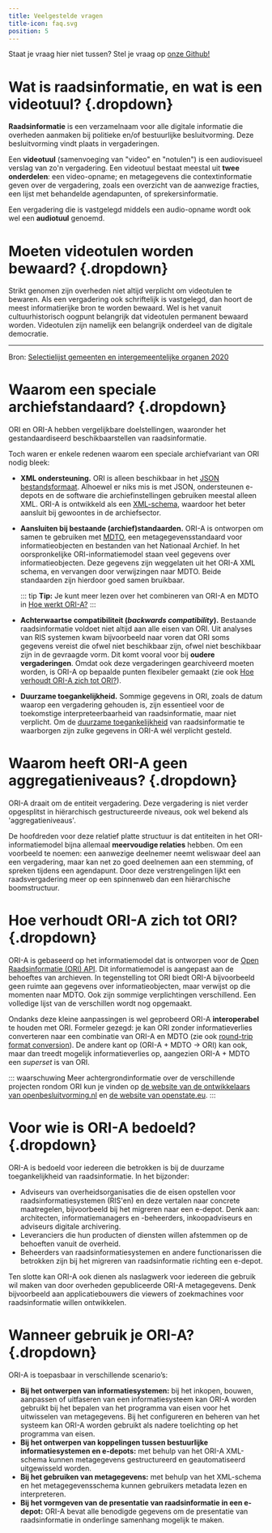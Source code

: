```yaml
---
title: Veelgestelde vragen
title-icon: faq.svg
position: 5
---
```


Staat je vraag hier niet tussen? Stel je vraag op [onze Github!](https://github.com/Regionaal-Archief-Rivierenland/ORI-A-XSD/discussions/categories/q-a)

# Wat is raadsinformatie, en wat is een videotuul? {.dropdown}

**Raadsinformatie** is een verzamelnaam voor alle digitale informatie die overheden aanmaken bij politieke en/of bestuurlijke besluitvorming. Deze besluitvorming vindt plaats in vergaderingen.

Een **videotuul** (samenvoeging van "video" en "notulen") is een audiovisueel verslag van zo'n vergadering. Een videotuul bestaat meestal uit **twee onderdelen**: een video-opname; en metagegevens die contextinformatie geven over de vergadering, zoals een overzicht van de aanwezige fracties,  een lijst met behandelde agendapunten, of sprekersinformatie.

Een vergadering die is vastgelegd middels een audio-opname wordt ook wel een **audiotuul** genoemd.

# Moeten videotulen worden bewaard? {.dropdown}

Strikt genomen zijn overheden niet altijd verplicht om videotulen te bewaren. Als een vergadering ook schriftelijk is vastgelegd, dan hoort de meest informatierijke bron te worden bewaard. Wel is het vanuit cultuurhistorisch oogpunt belangrijk dat videotulen permanent bewaard worden. Videotulen zijn namelijk een belangrijk onderdeel van de digitale democratie.

----

Bron: [Selectielijst gemeenten en intergemeentelijke organen 2020](https://www.nationaalarchief.nl/archiveren/kennisbank/selectielijst-gemeenten-en-intergemeentelijke-organen-2020)

# Waarom een speciale archiefstandaard? {.dropdown}

ORI en ORI-A hebben vergelijkbare doelstellingen, waaronder het gestandaardiseerd beschikbaarstellen van raadsinformatie.

Toch waren er enkele redenen waarom een speciale archiefvariant van ORI nodig bleek:

* **XML ondersteuning.** ORI is alleen beschikbaar in het [JSON bestandsformaat](https://en.wikipedia.org/wiki/JSON). Alhoewel er niks mis is met JSON, ondersteunen e-depots en de software die archiefinstellingen gebruiken meestal alleen XML. ORI-A is ontwikkeld als een [XML-schema](downloads#xml-schema), waardoor het beter aansluit bij gewoontes in de archiefsector.

* **Aansluiten bij bestaande (archief)standaarden.** ORI-A is ontworpen om samen te gebruiken met [MDTO](https://www.nationaalarchief.nl/archiveren/mdto#collapse-102790), een metagegevensstandaard voor informatieobjecten en bestanden van het Nationaal Archief. In het oorspronkelijke ORI-informatiemodel staan veel gegevens over informatieobjecten. Deze gegevens zijn weggelaten uit het ORI-A XML schema, en vervangen door verwijzingen naar MDTO. Beide standaarden zijn hierdoor goed samen bruikbaar.

  ::: tip
  **Tip:** Je kunt meer lezen over het combineren van ORI-A en MDTO in [Hoe werkt ORI-A?](hoe-werkt-ori-a#ori-a-mdto-combineren)
  :::

* **Achterwaartse compatibiliteit (_backwards compatibility_).**  Bestaande raadsinformatie voldoet niet altijd aan alle eisen van ORI. Uit analyses van RIS systemen kwam bijvoorbeeld naar voren dat ORI soms gegevens vereist die ofwel niet beschikbaar zijn, ofwel niet beschikbaar zijn in de gevraagde vorm. Dit komt vooral voor bij **oudere vergaderingen**. Omdat ook deze vergaderingen gearchiveerd moeten worden, is ORI-A op bepaalde punten flexibeler gemaakt (zie ook [Hoe verhoudt ORI-A zich tot ORI?](faq#hoe-verhoudt-ori-a-zich-tot-ori)).

* **Duurzame toegankelijkheid.** Sommige gegevens in ORI, zoals de datum waarop een vergadering gehouden is, zijn essentieel voor de toekomstige interpreteerbaarheid van raadsinformatie, maar niet verplicht. Om de [duurzame toegankelijkheid](https://www.nationaalarchief.nl/archiveren/kennisbank/duurzaam-toegankelijk) van raadsinformatie te waarborgen zijn zulke gegevens in ORI-A wél verplicht gesteld.

# Waarom heeft ORI-A geen aggregatieniveaus? {.dropdown}

ORI-A draait om de entiteit vergadering. Deze vergadering is niet verder opgesplitst in hiërarchisch gestructureerde niveaus, ook wel bekend als 'aggregatieniveaus'.

De hoofdreden voor deze relatief platte structuur is dat entiteiten in het ORI-informatiemodel bijna allemaal **meervoudige relaties** hebben. Om een voorbeeld te noemen: een aanwezige deelnemer neemt weliswaar deel aan een vergadering, maar kan net zo goed deelnemen aan een stemming, of spreken tijdens een agendapunt. Door deze verstrengelingen lijkt een raadsvergadering meer op een spinnenweb dan een hiërarchische boomstructuur.

# Hoe verhoudt ORI-A zich tot ORI? {.dropdown}

ORI-A is gebaseerd op het informatiemodel dat is ontworpen voor de [Open Raadsinformatie (ORI) API](https://github.com/VNG-Realisatie/ODS-Open-Raadsinformatie). Dit informatiemodel is aangepast aan de behoeftes van archieven. In tegenstelling tot ORI biedt ORI-A bijvoorbeeld geen ruimte aan gegevens over informatieobjecten, maar verwijst op die momenten naar MDTO. Ook zijn sommige verplichtingen verschillend. Een volledige lijst van de verschillen wordt nog opgemaakt.

Ondanks deze kleine aanpassingen is wel geprobeerd ORI-A **interoperabel** te houden met ORI. Formeler gezegd: je kan ORI zonder informatieverlies converteren naar een combinatie van ORI-A en MDTO (zie ook [round-trip format conversion](https://en.wikipedia.org/wiki/Round-trip_format_conversion)). De andere kant op (ORI-A + MDTO → ORI) kan ook, maar dan treedt mogelijk informatieverlies op, aangezien ORI-A + MDTO een _superset_ is van ORI.

::: waarschuwing
Meer achtergrondinformatie over de verschillende projecten rondom ORI kun je vinden op [de website van de ontwikkelaars van openbesluitvorming.nl](https://ontola.io/nl/cases/openbesluitvorming/) en [de website van openstate.eu](https://openstate.eu/nl/projecten-tools-data/besluiten/open-raadsinformatie/).
:::

<!-- todo: benoem conversiescripts wanneer die af zijn -->

# Voor wie is ORI-A bedoeld? {.dropdown}

ORI-A is bedoeld voor iedereen die betrokken is bij de duurzame toegankelijkheid van raadsinformatie. In het bijzonder:

- Adviseurs van overheidsorganisaties die de eisen opstellen voor raadsinformatiesystemen (RIS'en) en deze vertalen naar concrete maatregelen, bijvoorbeeld bij het migreren naar een e-depot. Denk aan: architecten, informatiemanagers en -beheerders, inkoopadviseurs en adviseurs digitale archivering.
- Leveranciers die hun producten of diensten willen afstemmen op de behoeften vanuit de overheid.
- Beheerders van raadsinformatiesystemen en andere functionarissen die betrokken zijn bij het migreren van raadsinformatie richting een e-depot.

Ten slotte kan ORI-A ook dienen als naslagwerk voor iedereen die gebruik wil maken van door overheden gepubliceerde ORI-A metagegevens. Denk bijvoorbeeld aan applicatiebouwers die viewers of zoekmachines voor raadsinformatie willen ontwikkelen.

# Wanneer gebruik je ORI-A? {.dropdown}

ORI-A is toepasbaar in verschillende scenario’s:

- **Bij het ontwerpen van informatiesystemen:** bij het inkopen, bouwen, aanpassen of uitfaseren van een informatiesysteem kan ORI-A worden gebruikt bij het bepalen van het programma van eisen voor het uitwisselen van metagegevens. Bij het configureren en beheren van het systeem kan ORI-A worden gebruikt als nadere toelichting op het programma van eisen.
- **Bij het ontwerpen van koppelingen tussen bestuurlijke informatiesystemen en e-depots:** met behulp van het ORI-A XML-schema kunnen metagegevens gestructureerd en geautomatiseerd uitgewisseld worden.
- **Bij het gebruiken van metagegevens:** met behulp van het XML-schema en het metagegevensschema kunnen gebruikers metadata lezen en interpreteren.
- **Bij het vormgeven van de presentatie van raadsinformatie in een e-depot:** ORI-A bevat alle benodigde gegevens om de presentatie van raadsinformatie in onderlinge samenhang mogelijk te maken.
